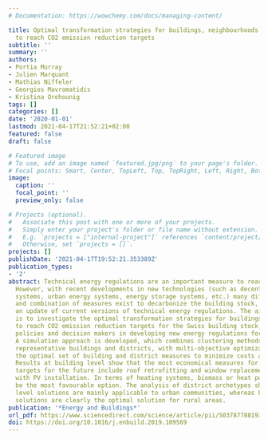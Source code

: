 ```yaml
---
# Documentation: https://wowchemy.com/docs/managing-content/

title: Optimal transformation strategies for buildings, neighbourhoods and districts
  to reach CO2 emission reduction targets
subtitle: ''
summary: ''
authors:
- Portia Murray
- Julien Marquant
- Mathias Niffeler
- Georgios Mavromatidis
- Kristina Orehounig
tags: []
categories: []
date: '2020-01-01'
lastmod: 2021-04-17T21:52:21+02:00
featured: false
draft: false

# Featured image
# To use, add an image named `featured.jpg/png` to your page's folder.
# Focal points: Smart, Center, TopLeft, Top, TopRight, Left, Right, BottomLeft, Bottom, BottomRight.
image:
  caption: ''
  focal_point: ''
  preview_only: false

# Projects (optional).
#   Associate this post with one or more of your projects.
#   Simply enter your project's folder or file name without extension.
#   E.g. `projects = ["internal-project"]` references `content/project/deep-learning/index.md`.
#   Otherwise, set `projects = []`.
projects: []
publishDate: '2021-04-17T19:52:21.353389Z'
publication_types:
- '2'
abstract: Technical energy regulations are an important measure to reach climate targets.
  However, with recent developments in new technologies (such as decentralized energy
  systems, urban energy systems, energy storage systems, etc.) many different options
  and combination of measures exist to decarbonize the building stock, which requires
  an update of current versions of technical energy regulations. The aim of this work
  is to investigate the optimal transformation strategies for buildings and districts
  to reach CO2 emission reduction targets for the Swiss building stock, to support
  policies and decision makers in developing new energy regulations for the future.
  A simulation approach is developed, which combines clustering methods, to define
  representative buildings and districts, with multi-objective optimization to investigate
  the optimal set of building and district measures to minimize costs and CO2 emissions.
  Results at building level show that the most economical measures for reaching emission
  targets for the future include roof retrofitting and window replacement together
  with PV installation. In terms of heating systems, biomass or heat pumps seem to
  be the most favourable option. The analysis of district archetypes shows that district
  level solutions are mainly applicable to urban communities, whereas building level
  solutions are clearly the optimal solution for rural areas.
publication: '*Energy and Buildings*'
url_pdf: https://www.sciencedirect.com/science/article/pii/S0378778819319486
doi: https://doi.org/10.1016/j.enbuild.2019.109569
---
```

